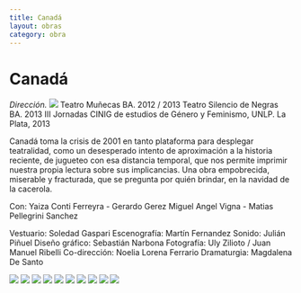 ```yaml
---
title: Canadá
layout: obras
category: obra
---
```


# **Canadá**
*Dirección.*
![](https://payload.cargocollective.com/1/14/478802/7201299/010_o.JPG)
Teatro Muñecas BA. 2012 / 2013
Teatro Silencio de Negras BA. 2013
III Jornadas CINIG de estudios de Género y Feminismo, UNLP. La Plata, 2013

Canadá toma la crisis de 2001 en tanto plataforma para desplegar teatralidad, como un desesperado intento de aproximación a la historia reciente, de jugueteo con esa distancia temporal, que nos permite imprimir nuestra propia lectura sobre sus implicancias.
Una obra empobrecida, miserable y fracturada, que se pregunta por quién brindar, en la navidad de la cacerola.

Con:
Yaiza Conti Ferreyra - Gerardo Gerez 
Miguel Angel Vigna - Matias Pellegrini Sanchez

Vestuario: Soledad Gaspari
Escenografía: Martín Fernandez
Sonido: Julián Piñuel
Diseño gráfico: Sebastián Narbona
Fotografía: Uly Zilioto / Juan Manuel Ribelli
Co-dirección: Noelia Lorena Ferrario
Dramaturgia: Magdalena De Santo

![](https://payload.cargocollective.com/1/14/478802/7201299/058_670.JPG)
![](https://payload.cargocollective.com/1/14/478802/7201299/CANADA-V_o.png)
![](https://payload.cargocollective.com/1/14/478802/7201299/388_585552811476438_822808118_n_o.jpg)
![](https://payload.cargocollective.com/1/14/478802/7201299/canada_o.JPG)
![](https://payload.cargocollective.com/1/14/478802/7201299/canada-I_o.jpg)
![](https://payload.cargocollective.com/1/14/478802/7201299/canada-II_o.jpg)
![](https://payload.cargocollective.com/1/14/478802/7201299/canada-VI_o.jpg)
![](https://payload.cargocollective.com/1/14/478802/7201299/036_o.JPG)
![](https://payload.cargocollective.com/1/14/478802/7201299/05_o.jpg)
![](https://payload.cargocollective.com/1/14/478802/7201299/09_o.jpg)
